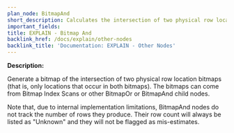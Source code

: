```yaml
---
plan_node: BitmapAnd
short_description: Calculates the intersection of two physical row location bitmaps.
important_fields:
title: EXPLAIN - Bitmap And
backlink_href: /docs/explain/other-nodes
backlink_title: 'Documentation: EXPLAIN - Other Nodes'
---
```


**Description:**

Generate a bitmap of the intersection of two physical row location bitmaps (that is, only locations that occur in both bitmaps). The bitmaps can come from Bitmap Index Scans or other BitmapOr or BitmapAnd child nodes.

Note that, due to internal implementation limitations, BitmapAnd nodes do not track the number of rows they produce. Their row count will always be listed as "Unknown" and they will not be flagged as mis-estimates.